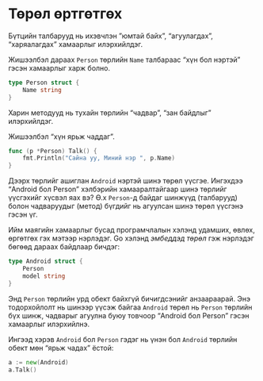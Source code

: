 # Төрөл өртгөтгөх

Бүтцийн талбарууд нь ихэвчлэн ”юмтай байх”, “агуулагдах”, “харяалагдах” хамаарлыг илэрхийлдэг.

Жишээлбэл дараах `Person` төрлийн `Name` талбараас  “хүн бол нэртэй” гэсэн хамаарлыг харж болно.

```go
type Person struct {
    Name string
}
```

Харин методууд нь тухайн төрлийн “чадвар”, “зан байдлыг” илэрхийлдэг.

Жишээлбэл “хүн ярьж чаддаг”.

```go
func (p *Person) Talk() {
    fmt.Println("Сайна уу, Миний нэр ", p.Name)
}
```

Дээрх төрлийг ашиглан `Android` нэртэй шинэ төрөл үүсгэе. Ингэхдээ “Android бол Person” хэлбэрийн хамааралтайгаар шинэ төрлийг үүсгэхийг хүсвэл яах вэ? Ө.х `Person`-д байдаг шинжүүд \(талбарууд\) болон чадваруудыг \(метод\) бүгдийг нь агуулсан шинэ төрөл үүсгэнэ гэсэн үг.

Ийм маягийн хамаарлыг бусад програмчлалын хэлэнд удамших, өвлөх, өргөтгөх гэх мэтээр нэрлэдэг. Go хэлэнд _эмбеддэд төрөл_ гэж нэрлэдэг бөгөөд дараах байдлаар бичдэг:

```go
type Android struct {
    Person
    model string
}
```

Энд `Person` төрлийн урд обект байхгүй бичигдсэнийг анзаараарай. Энэ тодорхойлолт нь шинээр үүсэж байгаа `Android` төрөл нь `Person` төрлийн бүх шинж, чадварыг агуулна буюу товчоор “Android бол Person” гэсэн хамаарлыг илэрхийлнэ.

Ингээд хэрэв `Android` бол `Person` гэдэг нь үнэн бол `Android` төрлийн обект мөн “ярьж чадах” ёстой:

```go
a := new(Android)
a.Talk()
```



